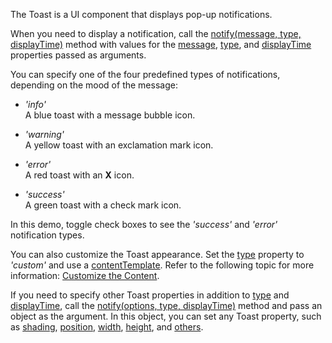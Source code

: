 The Toast is a UI component that displays pop-up notifications. 

When you need to display a notification, call the [notify(message, type, displayTime)](/Documentation/ApiReference/Common/Utils/ui/#notifymessage_type_displayTime) method with values for the [message](/Documentation/ApiReference/UI_Components/dxToast/Configuration/#message), [type](/Documentation/ApiReference/UI_Components/dxToast/Configuration/#type), and [displayTime](/Documentation/ApiReference/UI_Components/dxToast/Configuration/#displayTime) properties passed as arguments.
<!--split-->

You can specify one of the four predefined types of notifications, depending on the mood of the message:

- *'info'*   
A blue toast with a message bubble icon.

- *'warning'*   
A yellow toast with an exclamation mark icon.

- *'error'*   
A red toast with an **X** icon.

- *'success'*   
A green toast with a check mark icon.

In this demo, toggle check boxes to see the *'success'* and *'error'* notification types.

You can also customize the Toast appearance. Set the [type](/Documentation/ApiReference/UI_Components/dxToast/Configuration/#type) property to *'custom'* and use a [contentTemplate](/Documentation/ApiReference/UI_Components/dxToast/Configuration/#contentTemplate). Refer to the following topic for more information: [Customize the Content](/Documentation/Guide/UI_Components/Toast/Customize_the_Content/).

If you need to specify other Toast properties in addition to [type](/Documentation/ApiReference/UI_Components/dxToast/Configuration/#type) and [displayTime](/Documentation/ApiReference/UI_Components/dxToast/Configuration/#displayTime), call the [notify(options, type, displayTime)](/Documentation/ApiReference/Common/Utils/ui/#notifyoptions_type_displayTime) method and pass an object as the argument. In this object, you can set any Toast property, such as [shading](/Documentation/ApiReference/UI_Components/dxToast/Configuration/#shading), [position](/Documentation/ApiReference/UI_Components/dxToast/Configuration/#position), [width](/Documentation/ApiReference/UI_Components/dxToast/Configuration/#width), [height](/Documentation/ApiReference/UI_Components/dxToast/Configuration/#height), and [others](/Documentation/ApiReference/UI_Components/dxToast/Configuration/).



